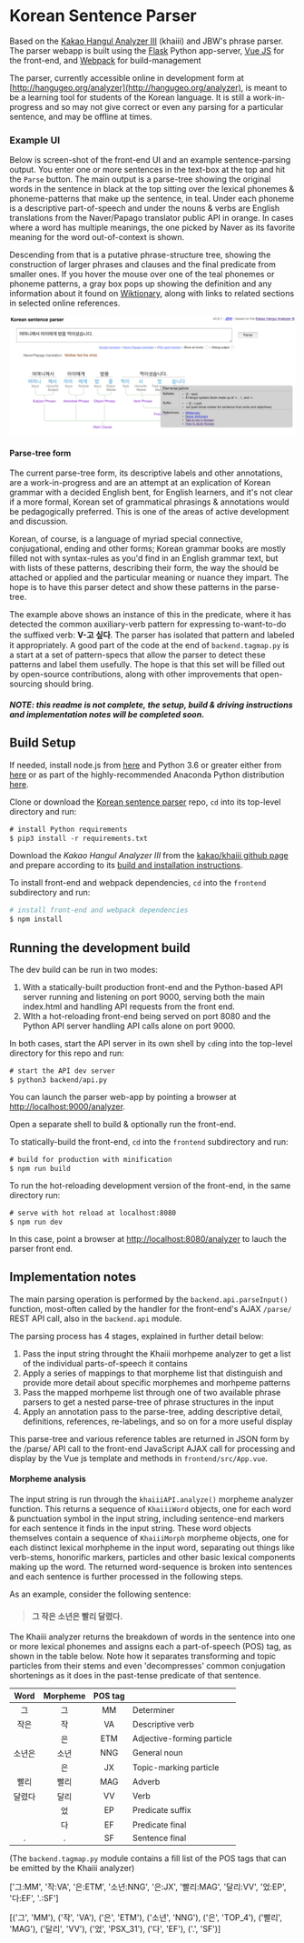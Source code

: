 # Korean Sentence Parser
Based on the [Kakao Hangul Analyzer III](https://github.com/kakao/khaiii) (khaiii) and JBW's phrase parser.  The parser webapp is built using
the [Flask](http://flask.pocoo.org) Python app-server, [Vue JS](https://vuejs.org) for the front-end, and [Webpack](https://webpack.js.org) for 
build-management

The parser, currently accessible online in development form at [http://hangugeo.org/analyzer](http://hangugeo.org/analyzer), is meant to be
a learning tool for students of 
the Korean language. It is still a work-in-progress and so may not give correct or even any parsing for a particular sentence, and may be 
offline at times.

### Example UI

Below is screen-shot of the front-end UI and an example sentence-parsing output.  You enter one or more sentences in the text-box at the top 
and hit the ``Parse`` button.  The main output is a parse-tree showing the original words in the sentence in black at the top sitting over the 
lexical phonemes & phoneme-patterns that make up the sentence, in teal.  Under each phoneme is a descriptive part-of-speech and under the
nouns & verbs are English
translations from the Naver/Papago translator public API in orange.  In cases where a word has multiple meanings, the one picked by Naver as its 
favorite meaning for the word out-of-context is shown.

Descending from that is a putative phrase-structure tree, showing the construction of larger phrases and clauses and the final predicate from
smaller ones.  If you hover the mouse over one of the teal phonemes or phoneme patterns, a gray box pops up showing the definition and any 
information
about it found on [Wiktionary](https://en.wiktionary.org/wiki/Category:Korean_language), along with links to related sections in selected
online references.

![Parsing example](frontend/static/example-parse.png)

#### Parse-tree form
The current parse-tree form, its descriptive labels and other annotations, are a work-in-progress and are an attempt at an explication of Korean
grammar with a decided English bent, for English learners, and it's not clear if a more formal, Korean set of grammatical phrasings & annotations
would be pedagogically preferred.  This is one of the areas of active development and discussion.

Korean, of course, is a language of myriad special connective, conjugational, ending and other forms; Korean grammar books are mostly filled
not with syntax-rules as you'd find in an English grammar text, but with lists of these patterns, describing their form, the way the should be attached
or applied and the particular meaning or nuance they impart.  The hope is to have this parser detect and show these patterns in the parse-tree.  

The example above shows an instance of this in the predicate, where it has detected the common auxiliary-verb pattern for expressing to-want-to-do
the suffixed verb: **V-고 싶다**.  The parser has isolated that pattern and labeled it appropriately.  A good part of the code at the end of
``backend.tagmap.py``
is a start at a set of pattern-specs that allow the parser to detect these patterns and label them usefully.   The hope is that
this set will be filled out by open-source contributions, along with other improvements that open-sourcing should bring.  


#### *NOTE: this readme is not complete, the setup, build & driving instructions and implementation notes will be completed soon.*


## Build Setup

If needed, install node.js from [here](https://nodejs.org/) and Python 3.6 or greater either from [here](https://www.python.org/downloads/) or 
as part of the highly-recommended Anaconda Python distribution
 [here](https://www.anaconda.com/download/).  

Clone or download the [Korean sentence parser](https://github.com/johnw3d/Korean-language-parser) repo, ``cd`` into its top-level directory and 
run:
```
# install Python requirements
$ pip3 install -r requirements.txt
```
Download the *Kakao Hangul Analyzer III* from the [kakao/khaiii github page](https://github.com/kakao/khaiii) and 
prepare according to its [build and installation instructions](https://github.com/kakao/khaiii/wiki/빌드-및-설치). 

To install front-end and webpack dependencies, ``cd`` into the ``frontend`` subdirectory and run:
``` bash
# install front-end and webpack dependencies
$ npm install
```

## Running the development build

The dev build can be run in two modes:
1. With a statically-built production front-end and the Python-based API server running and listening on port 9000, serving both the main 
index.html and handling API requests from the front end.
2. WIth a hot-reloading front-end being served on port 8080 and the Python API server handling API calls alone on port 9000.

In both cases, start the API server in its own shell by ``cd``ing into the top-level directory for this repo and run:
```
# start the API dev server
$ python3 backend/api.py
```
You can launch the parser web-app by pointing a browser at [http://localhost:9000/analyzer](http://localhost:9000/analyzer).

Open a separate shell to build & optionally run the front-end.

To statically-build the front-end, ``cd`` into the ``frontend`` subdirectory and run:
```
# build for production with minification
$ npm run build
```
To run the hot-reloading development version of the front-end, in the same directory run:

```
# serve with hot reload at localhost:8080
$ npm run dev
```
In this case, point a browser at [http://localhost:8080/analyzer](http://localhost:9000/analyzer) to lauch the parser front end.

## Implementation notes

The main parsing operation is performed by the ``backend.api.parseInput()`` function, most-often called by the handler for 
the front-end's AJAX ``/parse/`` REST API call, also in the ``backend.api`` module.

The parsing process has 4 stages, explained in further detail below:
1. Pass the input string throught the Khaiii morhpeme analyzer to get a list of the individual parts-of-speech it contains
2. Apply a series of mappings to that morpheme list that distinguish and provide more detail about specific morphemes and morhpeme patterns
3. Pass the mapped morhpeme list through one of two available phrase parsers to get a nested parse-tree of phrase structures in the input
4. Apply an annotation pass to the parse-tree, adding descriptive detail, definitions, references, re-labelings, and so on for a more
useful display

This parse-tree and various reference tables are returned in JSON form by the /parse/ API call to the front-end JavaScript AJAX call
for processing and display by the Vue js template and methods in ``frontend/src/App.vue``.
 
#### Morpheme analysis

The input string is run through the ``khaiiiAPI.analyze()`` morpheme analyzer function.  This returns a sequence of ``KhaiiiWord`` objects,
one for each word & punctuation symbol in the input string, including sentence-end markers for each sentence it finds in the input string.
These word objects themselves contain a sequence of ``KhaiiiMorph`` morpheme objects, one for each distinct lexical morhpheme in the input word,
separating out things like verb-stems, honorific markers, particles and other basic lexical components making up the word.  The returned
word-sequence is broken into sentences and each sentence is further processed in the following steps.

As an example, consider the following sentence:

>#### 그 작은 소년은 빨리 달렸다.

The Khaiii analyzer returns the breakdown of words in the sentence into one or more lexical phonemes and assigns each a part-of-speech
(POS)
tag, as shown in the table below. Note how it separates transforming and topic particles from their stems and even 'decompresses' common 
conjugation shortenings as it does in the past-tense predicate of that sentence.

|Word   |  Morpheme | POS tag |     |
|:-----:|:---------:|:-------:|-----|
| 그     | 그   | MM |  Determiner  |
| 작은   | 작   | VA  |  Descriptive verb|
|       | 은   | ETM |  Adjective-forming particle |   
| 소년은  | 소년 |  NNG |  General noun |
|       | 은  | JX  |  Topic-marking particle |
| 빨리   | 빨리 | MAG |  Adverb |
| 달렸다  | 달리 | VV  |  Verb  |
|       |었   | EP  | Predicate suffix |
|       | 다  | EF  |  Predicate final |
| .     | .  | SF   |   Sentence final |

(The ``backend.tagmap.py`` module contains a fill list of the POS tags that can be emitted by the Khaiii analyzer)


 
 ['그:MM',
 '작:VA',
 '은:ETM',
 '소년:NNG',
 '은:JX',
 '빨리:MAG',
 '달리:VV',
 '었:EP',
 '다:EF',
 '.:SF']
 
 [('그', 'MM'),
 ('작', 'VA'),
 ('은', 'ETM'),
 ('소년', 'NNG'),
 ('은', 'TOP_4'),
 ('빨리', 'MAG'),
 ('달리', 'VV'),
 ('었', 'PSX_31'),
 ('다', 'EF'),
 ('.', 'SF')]

